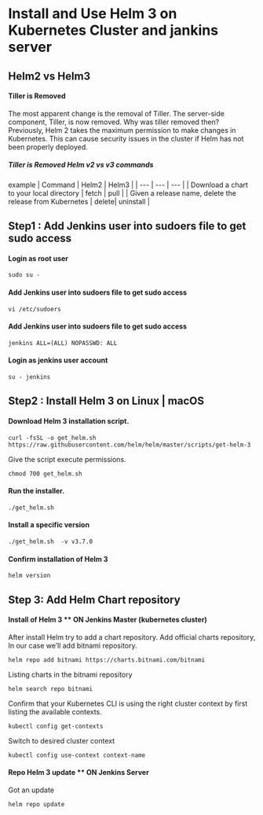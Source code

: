 # Install and Use Helm 3 on Kubernetes Cluster and jankins server
## Helm2 vs Helm3
#### Tiller is Removed
The most apparent change is the removal of Tiller. The server-side component, Tiller, is now removed.
Why was tiller removed then?
Previously, Helm 2  takes the maximum permission to make changes in Kubernetes. This can cause security issues in the cluster if Helm has not been properly deployed.
##### Tiller is Removed Helm v2 vs v3 commands
example 
| Command | Helm2 | Helm3 |
| --- | --- | --- |
| Download a chart to your local directory	| fetch	| pull |
| Given a release name, delete the release from Kubernetes | delete| uninstall |

## Step1 : Add Jenkins user into sudoers file to get sudo access
#### Login as root user
```
sudo su -
```
#### Add Jenkins user into sudoers file to get sudo access
```
vi /etc/sudoers
```
#### Add Jenkins user into sudoers file to get sudo access
```
jenkins ALL=(ALL) NOPASSWD: ALL
```
#### Login as jenkins user account
```
su - jenkins
```
## Step2 : Install Helm 3 on Linux | macOS
#### Download Helm 3 installation script.
```
curl -fsSL -o get_helm.sh https://raw.githubusercontent.com/helm/helm/master/scripts/get-helm-3
```
Give the script execute permissions.
```
chmod 700 get_helm.sh
```
#### Run the installer.
```
./get_helm.sh
```
####  Install a specific version
```
./get_helm.sh  -v v3.7.0
```
#### Confirm installation of Helm 3
```
helm version
```
## Step 3: Add Helm Chart repository
#### Install of Helm 3 ** ON Jenkins Master (kubernetes cluster)
After install Helm try to add a chart repository. Add official charts repository, In our case we’ll add bitnami repository.
```
helm repo add bitnami https://charts.bitnami.com/bitnami
````
Listing charts in the bitnami repository
````
helm search repo bitnami
````
Confirm that your Kubernetes CLI is using the right cluster context by first listing the available contexts.
````
kubectl config get-contexts
````
Switch to desired cluster context
````
kubectl config use-context context-name
````
#### Repo Helm 3 update ** ON Jenkins Server
Got an update 
````
helm repo update
````





